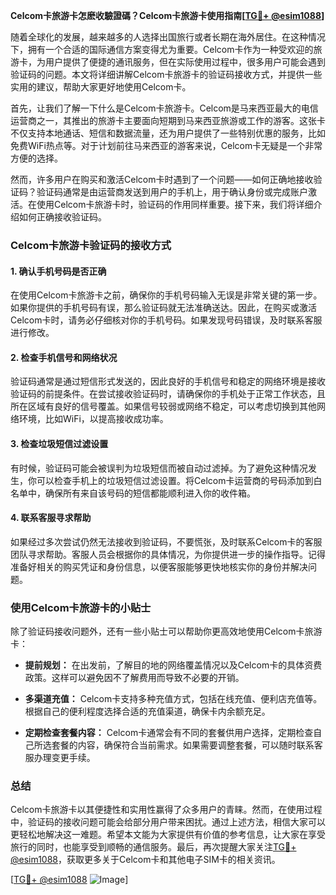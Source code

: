 **Celcom卡旅游卡怎麽收驗證碼？Celcom卡旅游卡使用指南[[TG💪+ @esim1088](https://t.me/s/esim1088)]**

随着全球化的发展，越来越多的人选择出国旅行或者长期在海外居住。在这种情况下，拥有一个合适的国际通信方案变得尤为重要。Celcom卡作为一种受欢迎的旅游卡，为用户提供了便捷的通讯服务，但在实际使用过程中，很多用户可能会遇到验证码的问题。本文将详细讲解Celcom卡旅游卡的验证码接收方式，并提供一些实用的建议，帮助大家更好地使用Celcom卡。

首先，让我们了解一下什么是Celcom卡旅游卡。Celcom是马来西亚最大的电信运营商之一，其推出的旅游卡主要面向短期到马来西亚旅游或工作的游客。这张卡不仅支持本地通话、短信和数据流量，还为用户提供了一些特别优惠的服务，比如免费WiFi热点等。对于计划前往马来西亚的游客来说，Celcom卡无疑是一个非常方便的选择。

然而，许多用户在购买和激活Celcom卡时遇到了一个问题——如何正确地接收验证码？验证码通常是由运营商发送到用户的手机上，用于确认身份或完成账户激活。在使用Celcom卡旅游卡时，验证码的作用同样重要。接下来，我们将详细介绍如何正确接收验证码。

### Celcom卡旅游卡验证码的接收方式

#### 1. 确认手机号码是否正确

在使用Celcom卡旅游卡之前，确保你的手机号码输入无误是非常关键的第一步。如果你提供的手机号码有误，那么验证码就无法准确送达。因此，在购买或激活Celcom卡时，请务必仔细核对你的手机号码。如果发现号码错误，及时联系客服进行修改。

#### 2. 检查手机信号和网络状况

验证码通常是通过短信形式发送的，因此良好的手机信号和稳定的网络环境是接收验证码的前提条件。在尝试接收验证码时，请确保你的手机处于正常工作状态，且所在区域有良好的信号覆盖。如果信号较弱或网络不稳定，可以考虑切换到其他网络环境，比如WiFi，以提高接收成功率。

#### 3. 检查垃圾短信过滤设置

有时候，验证码可能会被误判为垃圾短信而被自动过滤掉。为了避免这种情况发生，你可以检查手机上的垃圾短信过滤设置。将Celcom卡运营商的号码添加到白名单中，确保所有来自该号码的短信都能顺利进入你的收件箱。

#### 4. 联系客服寻求帮助

如果经过多次尝试仍然无法接收到验证码，不要慌张，及时联系Celcom卡的客服团队寻求帮助。客服人员会根据你的具体情况，为你提供进一步的操作指导。记得准备好相关的购买凭证和身份信息，以便客服能够更快地核实你的身份并解决问题。

### 使用Celcom卡旅游卡的小贴士

除了验证码接收问题外，还有一些小贴士可以帮助你更高效地使用Celcom卡旅游卡：

- **提前规划：** 在出发前，了解目的地的网络覆盖情况以及Celcom卡的具体资费政策。这样可以避免因不了解费用而导致不必要的开销。
  
- **多渠道充值：** Celcom卡支持多种充值方式，包括在线充值、便利店充值等。根据自己的便利程度选择合适的充值渠道，确保卡内余额充足。

- **定期检查套餐内容：** Celcom卡通常会有不同的套餐供用户选择，定期检查自己所选套餐的内容，确保符合当前需求。如果需要调整套餐，可以随时联系客服办理变更手续。

### 总结

Celcom卡旅游卡以其便捷性和实用性赢得了众多用户的青睐。然而，在使用过程中，验证码的接收问题可能会给部分用户带来困扰。通过上述方法，相信大家可以更轻松地解决这一难题。希望本文能为大家提供有价值的参考信息，让大家在享受旅行的同时，也能享受到顺畅的通信服务。最后，再次提醒大家关注[TG💪+ @esim1088](https://t.me/s/esim1088)，获取更多关于Celcom卡和其他电子SIM卡的相关资讯。

[[TG💪+ @esim1088](https://t.me/s/esim1088) ![Image](https://i.postimg.cc/4NQfJmqS/Snipaste-2025-05-13-00-14-12.png)]
